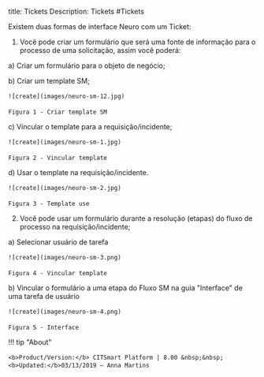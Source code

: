 title: Tickets
Description: Tickets
#Tickets

Existem duas formas de interface Neuro com um Ticket:

1.  Você pode criar um formulário que será uma fonte de informação para o processo de uma solicitação, assim você poderá:

  a)  Criar um formulário para o objeto de negócio;

  b)  Criar um template SM;
    
    ![create](images/neuro-sm-12.jpg)

    Figura 1 - Criar template SM
    
  c)  Vincular o template para a requisição/incidente;
    
    ![create](images/neuro-sm-1.jpg)

    Figura 2 - Vincular template
    
  d)  Usar o template na requisição/incidente.
    
    ![create](images/neuro-sm-2.jpg)

    Figura 3 - Template use
    

2.  Você pode usar um formulário durante a resolução (etapas) do fluxo de processo na requisição/incidente;

  a)  Selecionar usuário de tarefa
    
    ![create](images/neuro-sm-3.png)

    Figura 4 - Vincular template
    

  b)  Vincular o formulário a uma etapa do Fluxo SM na guia "Interface" de uma tarefa de usuário
    
    ![create](images/neuro-sm-4.png)

    Figura 5 - Interface
    

!!! tip "About"

    <b>Product/Version:</b> CITSmart Platform | 8.00 &nbsp;&nbsp;
    <b>Updated:</b>03/13/2019 – Anna Martins

